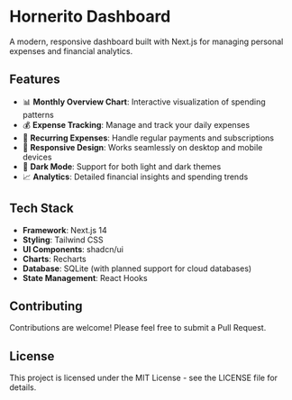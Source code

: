 # Hornerito Dashboard

A modern, responsive dashboard built with Next.js for managing personal expenses and financial analytics.

## Features

- 📊 **Monthly Overview Chart**: Interactive visualization of spending patterns
- 💰 **Expense Tracking**: Manage and track your daily expenses
- 🔄 **Recurring Expenses**: Handle regular payments and subscriptions
- 📱 **Responsive Design**: Works seamlessly on desktop and mobile devices
- 🌙 **Dark Mode**: Support for both light and dark themes
- 📈 **Analytics**: Detailed financial insights and spending trends

## Tech Stack

- **Framework**: Next.js 14
- **Styling**: Tailwind CSS
- **UI Components**: shadcn/ui
- **Charts**: Recharts
- **Database**: SQLite (with planned support for cloud databases)
- **State Management**: React Hooks

## Contributing

Contributions are welcome! Please feel free to submit a Pull Request.

## License

This project is licensed under the MIT License - see the LICENSE file for details. 
